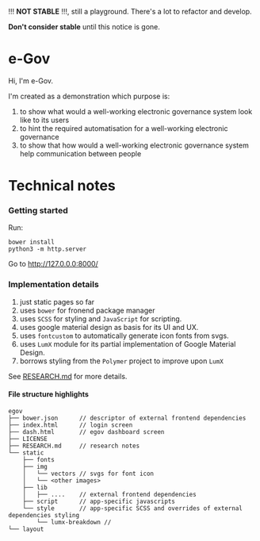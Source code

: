 
!!! **NOT STABLE** !!!, still a playground. There's a lot to refactor and develop.

**Don't consider stable** until this notice is gone.

# e-Gov
Hi, I'm e-Gov.

I'm created as a demonstration which purpose is:

1. to show what would a well-working electronic governance system look like to its users
1. to hint the required automatisation for a well-working electronic governance
1. to show that how would a well-working electronic governance system help communication between people


# Technical notes

### Getting started
Run:
```
bower install
python3 -m http.server
```

Go to http://127.0.0.0:8000/


### Implementation details
1. just static pages so far
1. uses `bower` for fronend package manager
1. uses `SCSS` for styling and `JavaScript` for scripting.
1. uses google material design as basis for its UI and UX.
1. uses `fontcustom` to automatically generate icon fonts from svgs.
1. uses `LumX` module for its partial implementation of Google Material Design.
1. borrows styling from the `Polymer` project to improve upon `LumX`

See [RESEARCH.md](RESEARCH.md) for more details.

#### File structure highlights

```
egov
├── bower.json      // descriptor of external frontend dependencies 
├── index.html      // login screen
├── dash.html       // egov dashboard screen
├── LICENSE
├── RESEARCH.md     // research notes
└── static
    ├── fonts
    ├── img
    │   └── vectors // svgs for font icon
    │   └── <other images>
    ├── lib
    │   ├── ....    // external frontend dependencies
    ├── script      // app-specific javascripts
    └── style       // app-specific SCSS and overrides of external dependencies styling
        └── lumx-breakdown //
└── layout
```